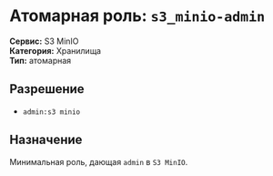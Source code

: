 # Атомарная роль: `s3_minio-admin`

**Сервис:** S3 MinIO  
**Категория:** Хранилища  
**Тип:** атомарная

## Разрешение
- `admin:s3 minio`

## Назначение
Минимальная роль, дающая `admin` в `S3 MinIO`.
